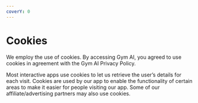 ```yaml
---
coverY: 0
---
```


# Cookies

We employ the use of cookies. By accessing Gym AI, you agreed to use cookies in agreement with the Gym AI Privacy Policy.

Most interactive apps use cookies to let us retrieve the user’s details for each visit. Cookies are used by our app to enable the functionality of certain areas to make it easier for people visiting our app. Some of our affiliate/advertising partners may also use cookies.
